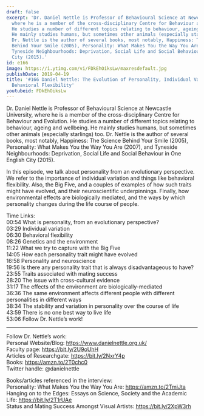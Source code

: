 ```yaml
---
draft: false
excerpt: 'Dr. Daniel Nettle is Professor of Behavioural Science at Newcastle University,
  where he is a member of the cross-disciplinary Centre for Behaviour and Evolution.
  He studies a number of different topics relating to behaviour, ageing and wellbeing.
  He mainly studies humans, but sometimes other animals (especially starlings) too.
  Dr. Nettle is the author of several books, most notably, Happiness: The Science
  Behind Your Smile (2005), Personality: What Makes You the Way You Are (2007), and
  Tyneside Neighbourhoods: Deprivation, Social Life and Social Behaviour in One English
  City (2015).'
id: e166
image: https://i.ytimg.com/vi/FDkEhOiksLw/maxresdefault.jpg
publishDate: 2019-04-19
title: '#166 Daniel Nettle: The Evolution of Personality, Individual Variation And
  Behavioral Flexibility'
youtubeid: FDkEhOiksLw
---
```

Dr. Daniel Nettle is Professor of Behavioural Science at Newcastle University, where he is a member of the cross-disciplinary Centre for Behaviour and Evolution. He studies a number of different topics relating to behaviour, ageing and wellbeing. He mainly studies humans, but sometimes other animals (especially starlings) too. Dr. Nettle is the author of several books, most notably, Happiness: The Science Behind Your Smile (2005), Personality: What Makes You the Way You Are (2007), and Tyneside Neighbourhoods: Deprivation, Social Life and Social Behaviour in One English City (2015).

In this episode, we talk about personality from an evolutionary perspective. We refer to the importance of individual variation and things like behavioral flexibility. Also, the Big Five, and a couples of examples of how such traits might have evolved, and their neuroscientific underpinnings. Finally, how environmental effects are biologically mediated, and the ways by which personality changes during the life course of people.

Time Links:  
00:54  What is personality, from an evolutionary perspective?  
03:29  Individual variation          
06:30  Behavioral flexibility                   
08:26  Genetics and the environment               
11:22  What we try to capture with the Big Five                    
14:05  How each personality trait might have evolved            
16:58  Personality and neuroscience       
19:56  Is there any personality trait that is always disadvantageous to have?      
23:55  Traits associated with mating success  
28:20  The issue with cross-cultural evidence  
31:17  The effects of the environment are biologically-mediated  
36:36  The same environment affects different people with different personalities in different ways  
38:34  The stability and variation in personality over the course of life  
43:59  There is no one best way to live life     
53:06  Follow Dr. Nettle’s work!

---

Follow Dr. Nettle’s work:  
Personal Website/Blog: https://www.danielnettle.org.uk/  
Faculty page: https://bit.ly/2U9oUhH  
Articles of Researchgate: https://bit.ly/2NxrY4p  
Books: https://amzn.to/2T0chc0  
Twitter handle: @danielnettle

Books/articles referenced in the interview:  
Personality: What Makes You the Way You Are: https://amzn.to/2TmiJta  
Hanging on to the Edges: Essays on Science, Society and the Academic Life: https://bit.ly/2T1rUAe  
Status and Mating Success Amongst Visual Artists: https://bit.ly/2XpW3rh
